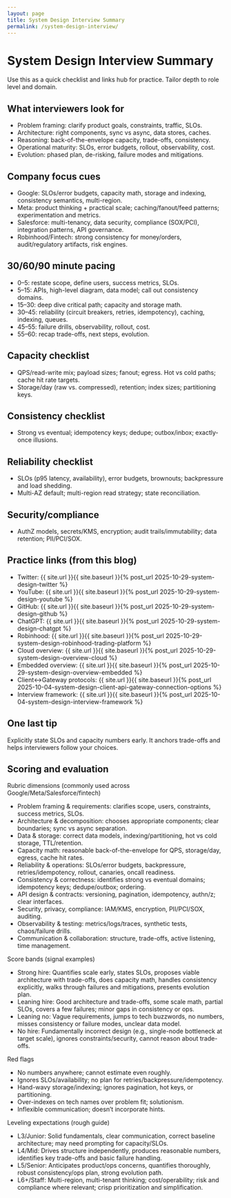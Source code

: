```yaml
---
layout: page
title: System Design Interview Summary
permalink: /system-design-interview/
---
```


# System Design Interview Summary

Use this as a quick checklist and links hub for practice. Tailor depth to role level and domain.

## What interviewers look for

- Problem framing: clarify product goals, constraints, traffic, SLOs.
- Architecture: right components, sync vs async, data stores, caches.
- Reasoning: back-of-the-envelope capacity, trade-offs, consistency.
- Operational maturity: SLOs, error budgets, rollout, observability, cost.
- Evolution: phased plan, de-risking, failure modes and mitigations.

## Company focus cues

- Google: SLOs/error budgets, capacity math, storage and indexing, consistency semantics, multi-region.
- Meta: product thinking + practical scale; caching/fanout/feed patterns; experimentation and metrics.
- Salesforce: multi-tenancy, data security, compliance (SOX/PCI), integration patterns, API governance.
- Robinhood/Fintech: strong consistency for money/orders, audit/regulatory artifacts, risk engines.

## 30/60/90 minute pacing

- 0–5: restate scope, define users, success metrics, SLOs.
- 5–15: APIs, high-level diagram, data model; call out consistency domains.
- 15–30: deep dive critical path; capacity and storage math.
- 30–45: reliability (circuit breakers, retries, idempotency), caching, indexing, queues.
- 45–55: failure drills, observability, rollout, cost.
- 55–60: recap trade-offs, next steps, evolution.

## Capacity checklist

- QPS/read-write mix; payload sizes; fanout; egress. Hot vs cold paths; cache hit rate targets.
- Storage/day (raw vs. compressed), retention; index sizes; partitioning keys.

## Consistency checklist

- Strong vs eventual; idempotency keys; dedupe; outbox/inbox; exactly-once illusions.

## Reliability checklist

- SLOs (p95 latency, availability), error budgets, brownouts; backpressure and load shedding.
- Multi-AZ default; multi-region read strategy; state reconciliation.

## Security/compliance

- AuthZ models, secrets/KMS, encryption; audit trails/immutability; data retention; PII/PCI/SOX.

## Practice links (from this blog)

- Twitter: {{ site.url }}{{ site.baseurl }}{% post_url 2025-10-29-system-design-twitter %}
- YouTube: {{ site.url }}{{ site.baseurl }}{% post_url 2025-10-29-system-design-youtube %}
- GitHub: {{ site.url }}{{ site.baseurl }}{% post_url 2025-10-29-system-design-github %}
- ChatGPT: {{ site.url }}{{ site.baseurl }}{% post_url 2025-10-29-system-design-chatgpt %}
- Robinhood: {{ site.url }}{{ site.baseurl }}{% post_url 2025-10-29-system-design-robinhood-trading-platform %}
- Cloud overview: {{ site.url }}{{ site.baseurl }}{% post_url 2025-10-29-system-design-overview-cloud %}
- Embedded overview: {{ site.url }}{{ site.baseurl }}{% post_url 2025-10-29-system-design-overview-embedded %}
- Client↔Gateway protocols: {{ site.url }}{{ site.baseurl }}{% post_url 2025-10-04-system-design-client-api-gateway-connection-options %}
- Interview framework: {{ site.url }}{{ site.baseurl }}{% post_url 2025-10-04-system-design-interview-framework %}

## One last tip

Explicitly state SLOs and capacity numbers early. It anchors trade-offs and helps interviewers follow your choices.

## Scoring and evaluation

Rubric dimensions (commonly used across Google/Meta/Salesforce/fintech)
- Problem framing & requirements: clarifies scope, users, constraints, success metrics, SLOs.
- Architecture & decomposition: chooses appropriate components; clear boundaries; sync vs async separation.
- Data & storage: correct data models, indexing/partitioning, hot vs cold storage, TTL/retention.
- Capacity math: reasonable back-of-the-envelope for QPS, storage/day, egress, cache hit rates.
- Reliability & operations: SLOs/error budgets, backpressure, retries/idempotency, rollout, canaries, oncall readiness.
- Consistency & correctness: identifies strong vs eventual domains; idempotency keys; dedupe/outbox; ordering.
- API design & contracts: versioning, pagination, idempotency, authn/z; clear interfaces.
- Security, privacy, compliance: IAM/KMS, encryption, PII/PCI/SOX, auditing.
- Observability & testing: metrics/logs/traces, synthetic tests, chaos/failure drills.
- Communication & collaboration: structure, trade-offs, active listening, time management.

Score bands (signal examples)
- Strong hire: Quantifies scale early, states SLOs, proposes viable architecture with trade-offs, does capacity math, handles consistency explicitly, walks through failures and mitigations, presents evolution plan.
- Leaning hire: Good architecture and trade-offs, some scale math, partial SLOs, covers a few failures; minor gaps in consistency or ops.
- Leaning no: Vague requirements, jumps to tech buzzwords, no numbers, misses consistency or failure modes, unclear data model.
- No hire: Fundamentally incorrect design (e.g., single-node bottleneck at target scale), ignores constraints/security, cannot reason about trade-offs.

Red flags
- No numbers anywhere; cannot estimate even roughly.
- Ignores SLOs/availability; no plan for retries/backpressure/idempotency.
- Hand-wavy storage/indexing; ignores pagination, hot keys, or partitioning.
- Over-indexes on tech names over problem fit; solutionism.
- Inflexible communication; doesn’t incorporate hints.

Leveling expectations (rough guide)
- L3/Junior: Solid fundamentals, clear communication, correct baseline architecture; may need prompting for capacity/SLOs.
- L4/Mid: Drives structure independently, produces reasonable numbers, identifies key trade-offs and basic failure handling.
- L5/Senior: Anticipates product/ops concerns, quantifies thoroughly, robust consistency/ops plan, strong evolution path.
- L6+/Staff: Multi-region, multi-tenant thinking; cost/operability; risk and compliance where relevant; crisp prioritization and simplification.


